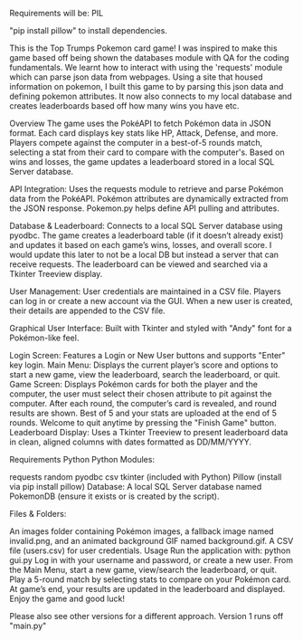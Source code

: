 Requirements will be: PIL

"pip install pillow" to install dependencies.

This is the Top Trumps Pokemon card game! I was inspired to make this game based off being shown the databases module with QA for the coding fundamentals. We learnt how to interact with using the 'requests' module which can parse json data from webpages. Using a site that housed information on pokemon, I built this game to by parsing this json data and defining pokemon attributes. It now also connects to my local database and creates leaderboards based off how many wins you have etc.


Overview
The game uses the PokéAPI to fetch Pokémon data in JSON format. Each card displays key stats like HP, Attack, Defense, and more. Players compete against the computer in a best-of-5 rounds match, selecting a stat from their card to compare with the computer's. Based on wins and losses, the game updates a leaderboard stored in a local SQL Server database.

API Integration:
Uses the requests module to retrieve and parse Pokémon data from the PokéAPI. Pokémon attributes are dynamically extracted from the JSON response. Pokemon.py helps define API pulling and attributes.

Database & Leaderboard:
Connects to a local SQL Server database using pyodbc. The game creates a leaderboard table (if it doesn’t already exist) and updates it based on each game’s wins, losses, and overall score. I would update this later to not be a local DB but instead a server that can receive requests.
The leaderboard can be viewed and searched via a Tkinter Treeview display.

User Management:
User credentials are maintained in a CSV file. Players can log in or create a new account via the GUI. When a new user is created, their details are appended to the CSV file.

Graphical User Interface:
Built with Tkinter and styled with "Andy" font for a Pokémon-like feel.

Login Screen: Features a Login or New User buttons and supports "Enter" key login.
Main Menu: Displays the current player’s score and options to start a new game, view the leaderboard, search the leaderboard, or quit.
Game Screen: Displays Pokémon cards for both the player and the computer, the user must select their chosen attribute to pit against the computer. After each round, the computer’s card is revealed, and round results are shown. Best of 5 and your stats are uploaded at the end of 5 rounds. Welcome to quit anytime by pressing the "Finish Game" button.
Leaderboard Display: Uses a Tkinter Treeview to present leaderboard data in clean, aligned columns with dates formatted as DD/MM/YYYY.

Requirements
Python
Python Modules:

requests
random
pyodbc
csv
tkinter (included with Python)
Pillow (install via pip install pillow)
Database:
A local SQL Server database named PokemonDB (ensure it exists or is created by the script).

Files & Folders:

An images folder containing Pokémon images, a fallback image named invalid.png, and an animated background GIF named background.gif.
A CSV file (users.csv) for user credentials.
Usage
Run the application with:
python gui.py
Log in with your username and password, or create a new user.
From the Main Menu, start a new game, view/search the leaderboard, or quit.
Play a 5-round match by selecting stats to compare on your Pokémon card.
At game’s end, your results are updated in the leaderboard and displayed.
Enjoy the game and good luck!

Please also see other versions for a different approach. Version 1 runs off "main.py"